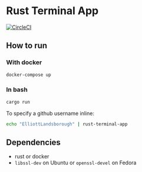 # Rust Terminal App

[![CircleCI](https://dl.circleci.com/status-badge/img/gh/ElliottLandsborough/rust-terminal-app/tree/main.svg?style=svg)](https://dl.circleci.com/status-badge/redirect/gh/ElliottLandsborough/rust-terminal-app/tree/main)

## How to run

### With docker

```bash
docker-compose up
```

### In bash

```bash
cargo run
```

To specify a github username inline:

```bash
echo "ElliottLandsborough" | rust-terminal-app
```

## Dependencies

- rust or docker
- `libssl-dev` on Ubuntu or `openssl-devel` on Fedora